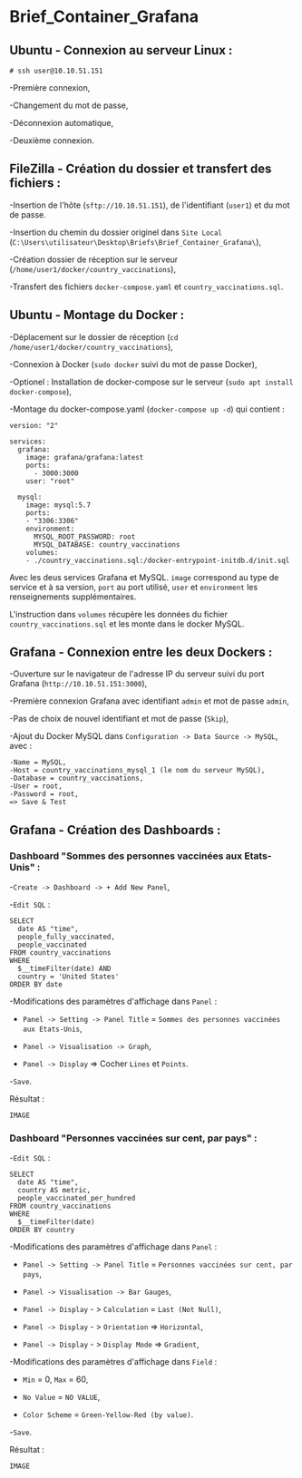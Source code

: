 # Brief_Container_Grafana

## Ubuntu - Connexion au serveur Linux :

``# ssh user@10.10.51.151``

-Première connexion,

-Changement du mot de passe,

-Déconnexion automatique,

-Deuxième connexion.

## FileZilla - Création du dossier et transfert des fichiers :

-Insertion de l'hôte (``sftp://10.10.51.151``), de l'identifiant (``user1``) et du mot de passe.

-Insertion du chemin du dossier originel dans ``Site Local`` (``C:\Users\utilisateur\Desktop\Briefs\Brief_Container_Grafana\``),

-Création dossier de réception sur le serveur (``/home/user1/docker/country_vaccinations``),

-Transfert des fichiers ``docker-compose.yaml`` et ``country_vaccinations.sql``.

## Ubuntu - Montage du Docker :

-Déplacement sur le dossier de réception (``cd /home/user1/docker/country_vaccinations``),

-Connexion à Docker (``sudo docker`` suivi du mot de passe Docker),

-Optionel : Installation de docker-compose sur le serveur (``sudo apt install docker-compose``),

-Montage du docker-compose.yaml (``docker-compose up -d``) qui contient :

    version: "2"

    services:
      grafana:
        image: grafana/grafana:latest
        ports:
          - 3000:3000
        user: "root"

      mysql:
        image: mysql:5.7
        ports:
        - "3306:3306"
        environment:
          MYSQL_ROOT_PASSWORD: root
          MYSQL_DATABASE: country_vaccinations
        volumes:
        - ./country_vaccinations.sql:/docker-entrypoint-initdb.d/init.sql
    
Avec les deus services Grafana et MySQL. ``image`` correspond au type de service et à sa version, ``port`` au port utilisé, ``user`` et ``environment`` les renseignements supplémentaires.
    
L'instruction dans ``volumes`` récupère les données du fichier ``country_vaccinations.sql`` et les monte dans le docker MySQL.

## Grafana - Connexion entre les deux Dockers :

-Ouverture sur le navigateur de l'adresse IP du serveur suivi du port Grafana (``http://10.10.51.151:3000``),

-Première connexion Grafana avec identifiant ``admin`` et mot de passe ``admin``,

-Pas de choix de nouvel identifiant et mot de passe (``Skip``),

-Ajout du Docker MySQL dans ``Configuration -> Data Source -> MySQL``, avec :

    -Name = MySQL,
    -Host = country_vaccinations_mysql_1 (le nom du serveur MySQL),
    -Database = country_vaccinations,
    -User = root,
    -Password = root,
    => Save & Test
    
## Grafana - Création des Dashboards :

### Dashboard "Sommes des personnes vaccinées aux Etats-Unis" :

-``Create -> Dashboard -> + Add New Panel``,

-``Edit SQL`` :

    SELECT
      date AS "time",
      people_fully_vaccinated,
      people_vaccinated
    FROM country_vaccinations
    WHERE
      $__timeFilter(date) AND
      country = 'United States'
    ORDER BY date

-Modifications des paramètres d'affichage dans ``Panel`` :

* ``Panel -> Setting -> Panel Title`` = ``Sommes des personnes vaccinées aux Etats-Unis``,

* ``Panel -> Visualisation -> Graph``,
    
* ``Panel -> Display`` => Cocher ``Lines`` et ``Points``.
    
-``Save``.

Résultat :
    
    IMAGE

### Dashboard "Personnes vaccinées sur cent, par pays" :
    
-``Edit SQL`` :

    SELECT
      date AS "time",
      country AS metric,
      people_vaccinated_per_hundred
    FROM country_vaccinations
    WHERE
      $__timeFilter(date)
    ORDER BY country
    
-Modifications des paramètres d'affichage dans ``Panel`` :

* ``Panel -> Setting -> Panel Title`` = ``Personnes vaccinées sur cent, par pays``,

* ``Panel -> Visualisation -> Bar Gauges``,
    
* ``Panel -> Display`` - > ``Calculation`` = ``Last (Not Null)``,

* ``Panel -> Display`` - > ``Orientation`` => ``Horizontal``,

* ``Panel -> Display`` - > ``Display Mode`` => ``Gradient``,

-Modifications des paramètres d'affichage dans ``Field`` :

* ``Min`` = 0, ``Max`` = 60,

* ``No Value`` = ``NO VALUE``,

* ``Color Scheme`` = ``Green-Yellow-Red (by value)``.
    
-``Save``.

Résultat :
    
    IMAGE
